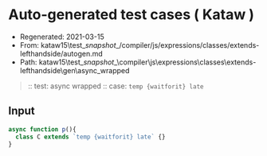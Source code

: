 # Auto-generated test cases ( Kataw )
- Regenerated: 2021-03-15
- From: kataw15\test\__snapshot__/compiler/js/expressions/classes/extends-lefthandside/autogen.md
- Path: kataw15\test\__snapshot__\compiler\js\expressions\classes\extends-lefthandside\gen\async_wrapped
> :: test: async wrapped
> :: case: `temp {waitforit} late`
## Input

`````js
async function p(){
  class C extends `temp {waitforit} late` {}
}
`````
